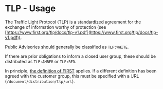 # TLP - Usage

The Traffic Light Protocol (TLP) is a standardized agreement for the exchange of information worthy of protection
(see [https://www.first.org/tlp/docs/tlp-v1.pdf](https://www.first.org/tlp/docs/tlp-v1.pdf)).

Public Advisories should generally be classified as `TLP:WHITE`.

If there are prior obligations to inform a closed user group, these should be distributed as `TLP:AMBER` or `TLP:RED`.

In principle, [the definition of FIRST](https://www.first.org/tlp/) applies.
If a different definition has been agreed with the customer group, this must be specified with a URL (`/document/distribution/tlp/url`).
